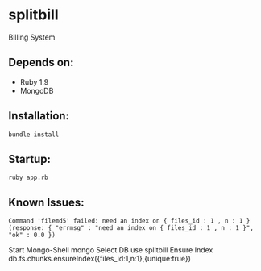 splitbill
=========

Billing System

Depends on:
----------------
* Ruby 1.9
* MongoDB

Installation:
----------------
	bundle install

Startup:
----------------
	ruby app.rb


Known Issues:
----------------
	Command 'filemd5' failed: need an index on { files_id : 1 , n : 1 } (response: { "errmsg" : "need an index on { files_id : 1 , n : 1 }", "ok" : 0.0 })
	
Start Mongo-Shell 
	mongo
Select DB
	use splitbill
Ensure Index	
	db.fs.chunks.ensureIndex({files_id:1,n:1},{unique:true})
